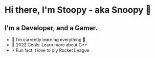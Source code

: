  # Hi there, I'm Stoopy - aka Snoopy 👋 
## I'm a Developer, and a Gamer. 

- 🌱 I’m currently learning everything 🤣
- 🥅 2022 Goals: Learn more about C++
- ⚡ Fun fact: I love to ply Rocket League 
<br />
